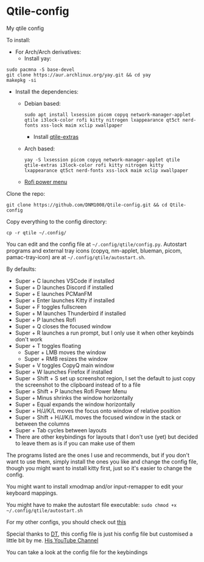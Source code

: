 # Qtile-config
My qtile config

To install:
* For Arch/Arch derivatives:
  * Install yay:
```
sudo pacmna -S base-devel
git clone https://aur.archlinux.org/yay.git && cd yay
makepkg -si
```

* Install the dependencies:

  * Debian based:

    ```
    sudo apt install lxsession picom copyq network-manager-applet qtile i3lock-color rofi kitty nitrogen lxappearance qt5ct nerd-fonts xss-lock maim xclip xwallpaper
    ```

    * Install [qtile-extras](https://github.com/elParaguayo/qtile-extras)
  
  * Arch based:

    ```
    yay -S lxsession picom copyq network-manager-applet qtile qtile-extras i3lock-color rofi kitty nitrogen kitty lxappearance qt5ct nerd-fonts xss-lock maim xclip xwallpaper
    ```
  * [Rofi power menu](https://github.com/jluttine/rofi-power-menu)


Clone the repo:

```
git clone https://github.com/DNM1008/Qtile-config.git && cd Qtile-config
```

Copy everything to the config directory:

```
cp -r qtile ~/.config/
```
You can edit and the config file at `~/.config/qtile/config.py`.
Autostart programs and external tray icons (copyq, nm-applet, blueman, picom, pamac-tray-icon) are at `~/.config/qtile/autostart.sh`.

By defaults:
* Super + C launches VSCode if installed 
* Super + D launches Discord if installed
* Super + E launches PCManFM
* Super + Enter launches Kitty if installed
* Super + F toggles fullscreen
* Super + M launches Thunderbird if installed
* Super + P launches Rofi
* Super + Q closes the focused window
* Super + R launches a run prompt, but I only use it when other keybinds don't work
* Super + T toggles floating
  * Super + LMB moves the window
  * Super + RMB resizes the window
* Super + V toggles CopyQ main window
* Super + W launches Firefox if installed
* Super + Shift + S set up screenshot region, I set the default to just copy the screenshot to the clipboard instead of to a file
* Super + Shift + P launches Rofi Power Menu
* Super + Minus shrinks the window horizontally
* Super + Equal expands the window horizontally
* Super + H/J/K/L moves the focus onto window of relative position
* Super + Shift + H/J/K/L moves the focused window in the stack or between the columns
* Super + Tab cycles between layouts
* There are other keybindings for layouts that I don't use (yet) but decided to leave them as is if you can make use of them

The programs listed are the ones I use and recommends, but if you don't want to use them, simply install the ones you like and change the config file, though you might want to install kitty first, just so it's easier to change the config.
  

You might want to install xmodmap and/or input-remapper to edit your keyboard mappings.

You might have to make the autostart file executable: `sudo chmod +x ~/.config/qtile/autostart.sh`

For my other configs, you should check out [this](https://github.com/DNM1008/Other-configs)

Special thanks to [DT](https://gitlab.com/dwt1), this config file is just his config file but customised a little bit by me.
[His YouTube Channel](https://www.youtube.com/@DistroTube)

You can take a look at the config file for the keybindings
